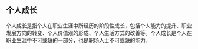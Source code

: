 ## 个人成长

个人成长是指个人在职业生涯中所经历的阶段性成长，包括个人能力的提升、职业发展方向的转变、个人价值观的形成、个人生活方式的改善等。个人成长是个人在职业生涯中不可或缺的一部分，也是职场人士不可或缺的能力。